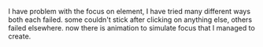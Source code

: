 I have problem with the focus on element, I have tried many different ways both each failed.
some couldn't stick after clicking on anything else, others failed elsewhere.
now there is animation to simulate focus that I managed to create.